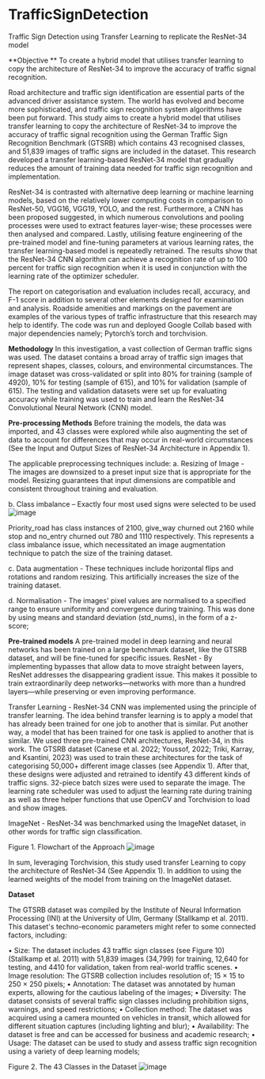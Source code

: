 # TrafficSignDetection
Traffic Sign Detection using Transfer Learning to replicate the ResNet-34 model

**Objective **
To create a hybrid model that utilises transfer learning to copy the architecture of ResNet-34 to improve the accuracy of traffic signal recognition.

Road architecture and traffic sign identification are essential parts of the advanced driver assistance system. The world has evolved and become more sophisticated, and traffic sign recognition system algorithms have been put forward. This study aims to create a hybrid model that utilises transfer learning to copy the architecture of ResNet-34 to improve the accuracy of traffic signal recognition using the German Traffic Sign Recognition Benchmark (GTSRB) which contains 43 recognised classes, and 51,839 images of traffic signs are included in the dataset. This research developed a transfer learning-based ResNet-34 model that gradually reduces the amount of training data needed for traffic sign recognition and implementation. 

ResNet-34 is contrasted with alternative deep learning or machine learning models, based on the relatively lower computing costs in comparison to ResNet-50, VGG16, VGG19, YOLO, and the rest. Furthermore, a CNN has been proposed suggested, in which numerous convolutions and pooling processes were used to extract features layer-wise; these processes were then analysed and compared. Lastly, utilising feature engineering of the pre-trained model and fine-tuning parameters at various learning rates, the transfer learning-based model is repeatedly retrained. The results show that the ResNet-34 CNN algorithm can achieve a recognition rate of up to 100 percent for traffic sign recognition when it is used in conjunction with the learning rate of the optimizer scheduler. 

The report on categorisation and evaluation includes recall, accuracy, and F-1 score in addition to several other elements designed for examination and analysis. Roadside amenities and markings on the pavement are examples of the various types of traffic infrastructure that this research may help to identify. The code was run and deployed Google Collab based with major dependencies namely; Pytorch’s torch and torchvision.  


**Methodology**
In this investigation, a vast collection of German traffic signs was used. The dataset contains a broad array of traffic sign images that represent shapes, classes, colours, and environmental circumstances. 
The image dataset was cross-validated or split into 80% for training (sample of 4920), 10% for testing (sample of 615), and 10% for validation (sample of 615). The testing and validation datasets were set up for evaluating accuracy while training was used to train and learn the ResNet-34 Convolutional Neural Network (CNN) model.


**Pre-processing Methods**
Before training the models, the data was imported, and 43 classes were explored while also augmenting the set of data to account for differences that may occur in real-world circumstances (See the Input and Output Sizes of ResNet-34 Architecture in Appendix 1).

The applicable preprocessing techniques include: 
a.  Resizing of Image - The images are downsized to a preset input size that is appropriate for the model. Resizing guarantees that input dimensions are compatible and consistent throughout training and evaluation. 

b. Class imbalance – Exactly four most used signs were selected to be used 
![image](https://github.com/user-attachments/assets/81416a49-df36-4eed-851f-ee4507c7f43d)

Priority_road has class instances of 2100, give_way churned out 2160 while stop and no_entry churned out 780 and 1110 respectively. This represents a class imbalance issue, which necessitated an image augmentation technique to patch the size of the training dataset.

c. Data augmentation - These techniques include horizontal flips and rotations and random resizing. This artificially increases the size of the training dataset.

d. Normalisation - The images' pixel values are normalised to a specified range to ensure uniformity and convergence during training. This was done by using means and standard deviation (std_nums), in the form of a z-score;

**Pre-trained models**
A pre-trained model in deep learning and neural networks has been trained on a large benchmark dataset, like the GTSRB dataset, and will be fine-tuned for specific issues.
ResNet - By implementing bypasses that allow data to move straight between layers, ResNet addresses the disappearing gradient issue. This makes it possible to train extraordinarily deep networks—networks with more than a hundred layers—while preserving or even improving performance.

Transfer Learning - ResNet-34 CNN was implemented using the principle of transfer learning. The idea behind transfer learning is to apply a model that has already been trained for one job to another that is similar. Put another way, a model that has been trained for one task is applied to another that is similar. We used three pre-trained CNN architectures, ResNet-34, in this work. The GTSRB dataset (Canese et al. 2022; Youssof, 2022; Triki, Karray, and Ksantini, 2023) was used to train these architectures for the task of categorising 50,000+ different image classes (see Appendix 1). After that, these designs were adjusted and retrained to identify 43 different kinds of traffic signs. 32-piece batch sizes were used to separate the image. The learning rate scheduler was used to adjust the learning rate during training as well as three helper functions that use OpenCV and Torchvision to load and show images.

ImageNet - ResNet-34 was benchmarked using the ImageNet dataset, in other words for traffic sign classification.

Figure 1. Flowchart of the Approach
![image](https://github.com/user-attachments/assets/ef79fb58-5c6c-4e70-a28a-435f5df74747)

In sum, leveraging Torchvision, this study used transfer Learning to copy the architecture of ResNet-34 (See Appendix 1). In addition to using the learned weights of the model from training on the ImageNet dataset.

**Dataset**

The GTSRB dataset was compiled by the Institute of Neural Information Processing (INI) at the University of Ulm, Germany (Stallkamp et al. 2011). This dataset's techno-economic parameters might refer to some connected factors, including:

•	Size: The dataset includes 43 traffic sign classes (see Figure 10) (Stallkamp et al. 2011) with 51,839 images (34,799) for training, 12,640 for testing, and 4410 for validation, taken from real-world traffic scenes.
•	Image resolution: The GTSRB collection includes resolution of; 15 × 15 to 250 × 250 pixels;
•	Annotation: The dataset was annotated by human experts, allowing for the cautious labeling of the images;
•	Diversity: The dataset consists of several traffic sign classes including prohibition signs, warnings, and speed restrictions;
•	Collection method: The dataset was acquired using a camera mounted on vehicles in transit, which allowed for different situation captures (including lighting and blur);
•	Availability: The dataset is free and can be accessed for business and academic research;
•	Usage: The dataset can be used to study and assess traffic sign recognition using a variety of deep learning models;

Figure 2. The 43 Classes in the Dataset
![image](https://github.com/user-attachments/assets/b31c4195-4b1f-466b-9bf7-06c58fc5027c)




